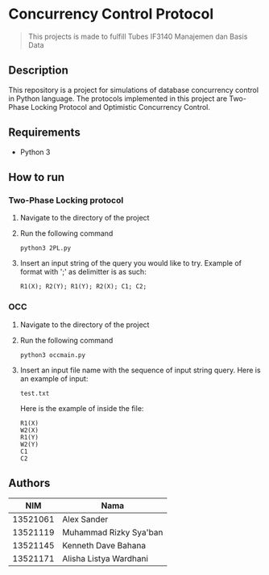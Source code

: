 # Concurrency Control Protocol

> This projects is made to fulfill Tubes IF3140 Manajemen dan Basis Data 

## Description

This repository is a project for simulations of database concurrency control in Python language. The protocols implemented in this project are Two-Phase Locking Protocol and Optimistic Concurrency Control.

## Requirements

- Python 3

## How to run

### Two-Phase Locking protocol

1. Navigate to the directory of the project
2. Run the following command

   ```
   python3 2PL.py
   ```

3. Insert an input string of the query you would like to try. Example of format with ';' as delimitter is as such:

   ```
   R1(X); R2(Y); R1(Y); R2(X); C1; C2;
   ```


### OCC
1. Navigate to the directory of the project
2. Run the following command

   ```
   python3 occmain.py
   ```
3. Insert an input file name with the sequence of input string query. Here is an example of input:
   ```
   test.txt
   ```

   Here is the example of inside the file:
   ```
   R1(X)
   W2(X)
   R1(Y)
   W2(Y)
   C1
   C2
   ```

## Authors
| NIM      | Nama                       |
| -------- | ---------------------------|
| 13521061 | Alex Sander                |
| 13521119 | Muhammad Rizky Sya'ban     | 
| 13521145 | Kenneth Dave Bahana        |
| 13521171 | Alisha Listya Wardhani     |
